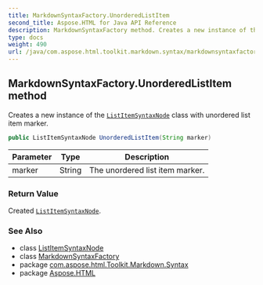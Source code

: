 ```yaml
---
title: MarkdownSyntaxFactory.UnorderedListItem
second_title: Aspose.HTML for Java API Reference
description: MarkdownSyntaxFactory method. Creates a new instance of the ListItemSyntaxNode class with unordered list item marker
type: docs
weight: 490
url: /java/com.aspose.html.toolkit.markdown.syntax/markdownsyntaxfactory/unorderedlistitem/
---
```

## MarkdownSyntaxFactory.UnorderedListItem method

Creates a new instance of the [`ListItemSyntaxNode`](../../listitemsyntaxnode/) class with unordered list item marker.

```java
public ListItemSyntaxNode UnorderedListItem(String marker)
```

| Parameter | Type | Description |
| --- | --- | --- |
| marker | String | The unordered list item marker. |

### Return Value

Created [`ListItemSyntaxNode`](../../listitemsyntaxnode/).

### See Also

* class [ListItemSyntaxNode](../../listitemsyntaxnode/)
* class [MarkdownSyntaxFactory](../)
* package [com.aspose.html.Toolkit.Markdown.Syntax](../../markdownsyntaxfactory/)
* package [Aspose.HTML](../../../)
